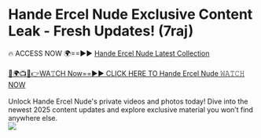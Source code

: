 # Hande Ercel Nude Exclusive Content Leak - Fresh Updates! (7raj)

🔥 ACCESS NOW 🌍==►► <a href="https://tinyurl.com/yc657z5k" rel="nofollow">Hande Ercel Nude Latest Collection</a>
<br><br>
[🔴🌍📺📱👉WA𝚃CH Now==►► CLICK HERE TO Hande Ercel Nude 𝚆𝙰𝚃𝙲𝙷 NOW](https://tinyurl.com/yc657z5k)
<br><br>
Unlock Hande Ercel Nude's private videos and photos today! Dive into the newest 2025 content updates and explore exclusive material you won’t find anywhere else.
<br>
<a href="https://tinyurl.com/yc657z5k" rel="nofollow" data-target="animated-image.originalLink"><img src="https://camo.githubusercontent.com/8a4f000d20f83aca3bf7ec5f350d767afa0574a8a352519fd8cfa583a6f93a33/68747470733a2f2f692e696d6775722e636f6d2f644a486b345a712e676966" data-canonical-src="https://i.imgur.com/dJHk4Zq.gif" style="max-width: 100%; display: inline-block;" data-target="animated-image.originalImage"></a>
<br>
